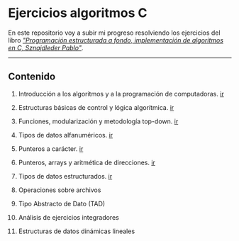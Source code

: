# Ejercicios algoritmos C

En este repositorio voy a subir mi progreso resolviendo los ejercicios del libro [_"Programación estructurada a fondo, implementación de algoritmos en C, Sznajdleder Pablo"_](https://alfaomegaeditor.com.ar/producto/libro-programacion-estructurada-a-fondo-implementacion-de-algoritmos-en-c/). 

***

## Contenido

1. Introducción a los algoritmos y a la programación de computadoras. [ir](https://github.com/6d61726b/ejercicios-algoritmos-c/tree/main/capitulo-1)

2. Estructuras básicas de control y lógica algorítmica. [ir](https://github.com/6d61726b/ejercicios-algoritmos-c/tree/main/capitulo-2)

3. Funciones, modularización y metodología top-down. [ir](https://github.com/6d61726b/ejercicios-algoritmos-c/tree/main/capitulo-3)

4. Tipos de datos alfanuméricos. [ir](https://github.com/6d61726b/ejercicios-algoritmos-c/tree/main/capitulo-4)

5. Punteros a carácter. [ir](https://github.com/6d61726b/ejercicios-algoritmos-c/tree/main/capitulo-5)

6. Punteros, arrays y aritmética de direcciones. [ir](https://github.com/6d61726b/ejercicios-algoritmos-c/tree/main/capitulo-6)

7. Tipos de datos estructurados. [ir](https://github.com/6d61726b/ejercicios-algoritmos-c/tree/main/capitulo-7)

8. Operaciones sobre archivos

9. Tipo Abstracto de Dato (TAD)

10. Análisis de ejercicios integradores

11. Estructuras de datos dinámicas lineales